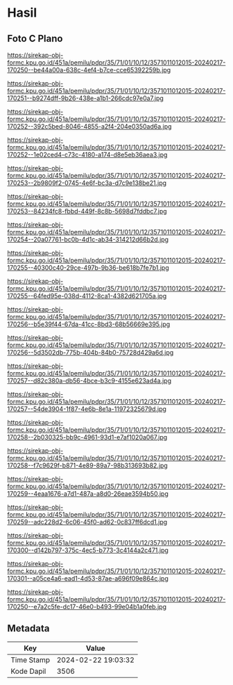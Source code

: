 # Hasil

## Foto C Plano

https://sirekap-obj-formc.kpu.go.id/451a/pemilu/pdpr/35/71/01/10/12/3571011012015-20240217-170250--be44a00a-638c-4ef4-b7ce-cce65392259b.jpg

https://sirekap-obj-formc.kpu.go.id/451a/pemilu/pdpr/35/71/01/10/12/3571011012015-20240217-170251--b9274dff-9b26-438e-a1b1-266cdc97e0a7.jpg

https://sirekap-obj-formc.kpu.go.id/451a/pemilu/pdpr/35/71/01/10/12/3571011012015-20240217-170252--392c5bed-8046-4855-a2f4-204e0350ad6a.jpg

https://sirekap-obj-formc.kpu.go.id/451a/pemilu/pdpr/35/71/01/10/12/3571011012015-20240217-170252--1e02ced4-c73c-4180-a174-d8e5eb36aea3.jpg

https://sirekap-obj-formc.kpu.go.id/451a/pemilu/pdpr/35/71/01/10/12/3571011012015-20240217-170253--2b9809f2-0745-4e6f-bc3a-d7c9e138be21.jpg

https://sirekap-obj-formc.kpu.go.id/451a/pemilu/pdpr/35/71/01/10/12/3571011012015-20240217-170253--84234fc8-fbbd-449f-8c8b-5698d7fddbc7.jpg

https://sirekap-obj-formc.kpu.go.id/451a/pemilu/pdpr/35/71/01/10/12/3571011012015-20240217-170254--20a07761-bc0b-4d1c-ab34-314212d66b2d.jpg

https://sirekap-obj-formc.kpu.go.id/451a/pemilu/pdpr/35/71/01/10/12/3571011012015-20240217-170255--40300c40-29ce-497b-9b36-be618b7fe7b1.jpg

https://sirekap-obj-formc.kpu.go.id/451a/pemilu/pdpr/35/71/01/10/12/3571011012015-20240217-170255--64fed95e-038d-4112-8ca1-4382d621705a.jpg

https://sirekap-obj-formc.kpu.go.id/451a/pemilu/pdpr/35/71/01/10/12/3571011012015-20240217-170256--b5e39f44-67da-41cc-8bd3-68b56669e395.jpg

https://sirekap-obj-formc.kpu.go.id/451a/pemilu/pdpr/35/71/01/10/12/3571011012015-20240217-170256--5d3502db-775b-404b-84b0-75728d429a6d.jpg

https://sirekap-obj-formc.kpu.go.id/451a/pemilu/pdpr/35/71/01/10/12/3571011012015-20240217-170257--d82c380a-db56-4bce-b3c9-4155e623ad4a.jpg

https://sirekap-obj-formc.kpu.go.id/451a/pemilu/pdpr/35/71/01/10/12/3571011012015-20240217-170257--54de3904-1f87-4e6b-8e1a-11972325679d.jpg

https://sirekap-obj-formc.kpu.go.id/451a/pemilu/pdpr/35/71/01/10/12/3571011012015-20240217-170258--2b030325-bb9c-4961-93d1-e7af1020a067.jpg

https://sirekap-obj-formc.kpu.go.id/451a/pemilu/pdpr/35/71/01/10/12/3571011012015-20240217-170258--f7c9629f-b871-4e89-89a7-98b313693b82.jpg

https://sirekap-obj-formc.kpu.go.id/451a/pemilu/pdpr/35/71/01/10/12/3571011012015-20240217-170259--4eaa1676-a7d1-487a-a8d0-26eae3594b50.jpg

https://sirekap-obj-formc.kpu.go.id/451a/pemilu/pdpr/35/71/01/10/12/3571011012015-20240217-170259--adc228d2-6c06-45f0-ad62-0c837ff6dcd1.jpg

https://sirekap-obj-formc.kpu.go.id/451a/pemilu/pdpr/35/71/01/10/12/3571011012015-20240217-170300--d142b797-375c-4ec5-b773-3c4144a2c471.jpg

https://sirekap-obj-formc.kpu.go.id/451a/pemilu/pdpr/35/71/01/10/12/3571011012015-20240217-170301--a05ce4a6-ead1-4d53-87ae-a696f09e864c.jpg

https://sirekap-obj-formc.kpu.go.id/451a/pemilu/pdpr/35/71/01/10/12/3571011012015-20240217-170250--e7a2c5fe-dc17-46e0-b493-99e04b1a0feb.jpg


## Metadata

| Key        | Value               |
| ---------- | ------------------- |
| Time Stamp | 2024-02-22 19:03:32 |
| Kode Dapil | 3506                |



